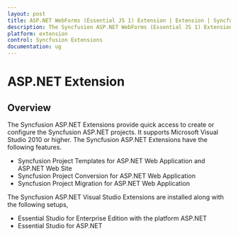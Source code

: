 ```yaml
---
layout: post
title: ASP.NET WebForms (Essential JS 1) Extension | Extension | Syncfusion
description: The Syncfusion ASP.NET WebForms (Essential JS 1) Extensions provide quick access to create or configure the Syncfusion ASP.NET projects along with Essential JS 1 components
platform: extension
control: Syncfusion Extensions
documentation: ug
---
```


# ASP.NET Extension

## Overview

The Syncfusion ASP.NET Extensions provide quick access to create or configure the Syncfusion ASP.NET projects. It supports Microsoft Visual Studio 2010 or higher. The Syncfusion ASP.NET Extensions have the following features.


* Syncfusion Project Templates for ASP.NET Web Application and ASP.NET Web Site
* Syncfusion Project Conversion for ASP.NET Web Application
* Syncfusion Project Migration for ASP.NET Web Application

The Syncfusion ASP.NET Visual Studio Extensions are installed along with the following setups,

* Essential Studio for Enterprise Edition with the platform ASP.NET
* Essential Studio for ASP.NET


